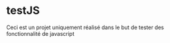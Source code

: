 # testJS

Ceci est un projet uniquement réalisé dans le but de tester des fonctionnalité de javascript